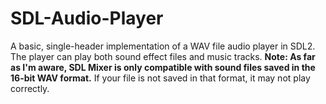 # SDL-Audio-Player
A basic, single-header implementation of a WAV file audio player in SDL2. The player can play both sound effect files and music tracks.
**Note: As far as I'm aware, SDL Mixer is only compatible with sound files saved in the 16-bit WAV format.** If your file is not saved in that format, it may not play correctly.
